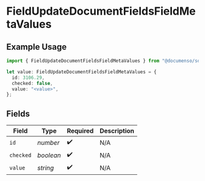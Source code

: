 # FieldUpdateDocumentFieldsFieldMetaValues

## Example Usage

```typescript
import { FieldUpdateDocumentFieldsFieldMetaValues } from "@documenso/sdk-typescript/models/operations";

let value: FieldUpdateDocumentFieldsFieldMetaValues = {
  id: 3106.29,
  checked: false,
  value: "<value>",
};
```

## Fields

| Field              | Type               | Required           | Description        |
| ------------------ | ------------------ | ------------------ | ------------------ |
| `id`               | *number*           | :heavy_check_mark: | N/A                |
| `checked`          | *boolean*          | :heavy_check_mark: | N/A                |
| `value`            | *string*           | :heavy_check_mark: | N/A                |